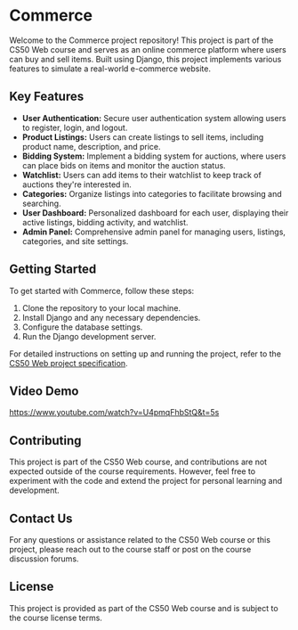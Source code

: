 # Commerce

Welcome to the Commerce project repository! This project is part of the CS50 Web course and serves as an online commerce platform where users can buy and sell items. Built using Django, this project implements various features to simulate a real-world e-commerce website.

## Key Features

- **User Authentication:** Secure user authentication system allowing users to register, login, and logout.
- **Product Listings:** Users can create listings to sell items, including product name, description, and price.
- **Bidding System:** Implement a bidding system for auctions, where users can place bids on items and monitor the auction status.
- **Watchlist:** Users can add items to their watchlist to keep track of auctions they're interested in.
- **Categories:** Organize listings into categories to facilitate browsing and searching.
- **User Dashboard:** Personalized dashboard for each user, displaying their active listings, bidding activity, and watchlist.
- **Admin Panel:** Comprehensive admin panel for managing users, listings, categories, and site settings.

## Getting Started

To get started with Commerce, follow these steps:

1. Clone the repository to your local machine.
2. Install Django and any necessary dependencies.
3. Configure the database settings.
4. Run the Django development server.

For detailed instructions on setting up and running the project, refer to the [CS50 Web project specification](https://cs50.harvard.edu/web/2020/projects/2/commerce/).

## Video Demo

https://www.youtube.com/watch?v=U4pmqFhbStQ&t=5s


## Contributing

This project is part of the CS50 Web course, and contributions are not expected outside of the course requirements. However, feel free to experiment with the code and extend the project for personal learning and development.

## Contact Us

For any questions or assistance related to the CS50 Web course or this project, please reach out to the course staff or post on the course discussion forums.

## License

This project is provided as part of the CS50 Web course and is subject to the course license terms.

